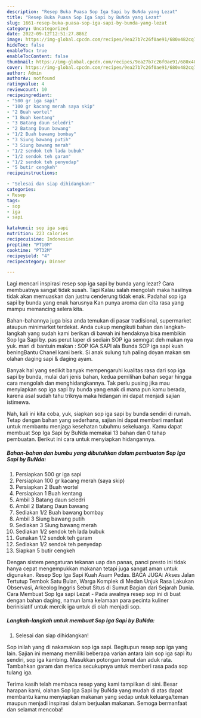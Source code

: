 ```yaml
---
description: "Resep Buka Puasa Sop Iga Sapi by BuNda yang Lezat"
title: "Resep Buka Puasa Sop Iga Sapi by BuNda yang Lezat"
slug: 1661-resep-buka-puasa-sop-iga-sapi-by-bunda-yang-lezat
category: Uncategorized
date: 2022-09-12T12:51:27.886Z
image: https://img-global.cpcdn.com/recipes/9ea27b7c26f0ae91/680x482cq70/sop-iga-sapi-by-bunda-foto-resep-utama.jpg
hideToc: false
enableToc: true
enableTocContent: false
thumbnail: https://img-global.cpcdn.com/recipes/9ea27b7c26f0ae91/680x482cq70/sop-iga-sapi-by-bunda-foto-resep-utama.jpg
cover: https://img-global.cpcdn.com/recipes/9ea27b7c26f0ae91/680x482cq70/sop-iga-sapi-by-bunda-foto-resep-utama.jpg
author: Admin
authorAv: notfound
ratingvalue: 4
reviewcount: 10
recipeingredient:
- "500 gr iga sapi"
- "100 gr kacang merah saya skip"
- "2 Buah wortel"
- "1 Buah kentang"
- "3 Batang daun seledri"
- "2 Batang Daun bawang"
- "1/2 Buah bawang bombay"
- "3 Siung bawang putih"
- "3 Siung bawang merah"
- "1/2 sendok teh lada bubuk"
- "1/2 sendok teh garam"
- "1/2 sendok teh penyedap"
- "5 butir cengkeh"
recipeinstructions:

- "Selesai dan siap dihidangkan!"
categories:
- Resep
tags:
- sop
- iga
- sapi

katakunci: sop iga sapi 
nutrition: 223 calories
recipecuisine: Indonesian
preptime: "PT10M"
cooktime: "PT32M"
recipeyield: "4"
recipecategory: Dinner

---
```



Lagi mencari inspirasi resep sop iga sapi by bunda yang lezat? Cara membuatnya sangat tidak susah. Tapi Kalau salah mengolah maka hasilnya tidak akan memuaskan dan justru cenderung tidak enak. Padahal sop iga sapi by bunda yang enak harusnya Kan punya aroma dan cita rasa yang mampu memancing selera kita.


Bahan-bahannya juga bisa anda temukan di pasar tradisional, supermarket ataupun minimarket terdekat. Anda cukup mengikuti bahan dan langkah-langkah yang sudah kami berikan di bawah ini hendaknya bisa membikin Sop Iga Sapi by. pas perut laper di sediain SOP iga semngat deh makan nya yuk. mari di bantuin makan : SOP IGA SAPI ala Bunda SOP iga sapi kuah beningBantu Chanel kami berk. Si anak sulung tuh paling doyan makan sm olahan daging sapi &amp; daging ayam.

Banyak hal yang sedikit banyak mempengaruhi kualitas rasa dari sop iga sapi by bunda, mulai dari jenis bahan, kedua pemilihan bahan segar hingga cara mengolah dan menghidangkannya. Tak perlu pusing jika mau menyiapkan sop iga sapi by bunda yang enak di mana pun kamu berada, karena asal sudah tahu triknya maka hidangan ini dapat menjadi sajian istimewa.


Nah, kali ini kita coba, yuk, siapkan sop iga sapi by bunda sendiri di rumah. Tetap dengan bahan yang sederhana, sajian ini dapat memberi manfaat untuk membantu menjaga kesehatan tubuhmu sekeluarga. Kamu dapat membuat Sop Iga Sapi by BuNda memakai 13 bahan dan 0 tahap pembuatan. Berikut ini cara untuk menyiapkan hidangannya.

<!--inarticleads1-->

##### Bahan-bahan dan bumbu yang dibutuhkan dalam pembuatan Sop Iga Sapi by BuNda:

1. Persiapkan 500 gr iga sapi
1. Persiapkan 100 gr kacang merah (saya skip)
1. Persiapkan 2 Buah wortel
1. Persiapkan 1 Buah kentang
1. Ambil 3 Batang daun seledri
1. Ambil 2 Batang Daun bawang
1. Sediakan 1/2 Buah bawang bombay
1. Ambil 3 Siung bawang putih
1. Sediakan 3 Siung bawang merah
1. Sediakan 1/2 sendok teh lada bubuk
1. Gunakan 1/2 sendok teh garam
1. Sediakan 1/2 sendok teh penyedap
1. Siapkan 5 butir cengkeh


Dengan sistem pengaturan tekanan uap dan panas, panci presto ini tidak hanya cepat mengempukkan makanan tetapi juga sangat aman untuk digunakan. Resep Sop Iga Sapi Kuah Asam Pedas. BACA JUGA: Akses Jalan Tertutup Tembok Satu Bulan, Warga Komplek di Medan Unjuk Rasa Lakukan Observasi, Arkeolog Inggris Sebut Situs di Sumut Bagian dari Sejarah Dunia. Cara Membuat Sop Iga sapi Lezat - Pada awalnya resep sop ini di buat dengan bahan daging, namun lama kelamaan para pecinta kuliner berinisiatif untuk mercik iga untuk di olah menjadi sop. 

<!--inarticleads2-->

##### Langkah-langkah untuk membuat Sop Iga Sapi by BuNda:


1. Selesai dan siap dihidangkan!

Sop inilah yang di nakamakan sop iga sapi. Begitupun resep sop iga yang lain. Sajian ini memang memiliki beberapa varian antara lain sop iga sapi itu sendiri, sop iga kambing. Masukkan potongan tomat dan aduk rata. Tambahkan garam dan merica secukupnya untuk memberi rasa pada sop tulang iga. 

Terima kasih telah membaca resep yang kami tampilkan di sini. Besar harapan kami, olahan Sop Iga Sapi by BuNda yang mudah di atas dapat membantu kamu menyiapkan makanan yang sedap untuk keluarga/teman maupun menjadi inspirasi dalam berjualan makanan. Semoga bermanfaat dan selamat mencoba!
